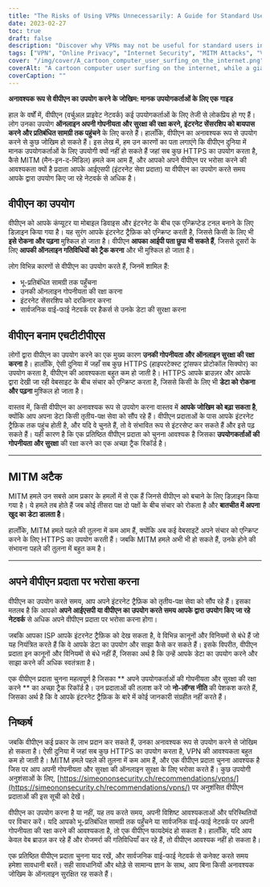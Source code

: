 ```yaml
---
title: "The Risks of Using VPNs Unnecessarily: A Guide for Standard Users"
date: 2023-02-27
toc: true
draft: false
description: "Discover why VPNs may not be useful for standard users in a world where everything uses HTTPS and how to trust your VPN provider."
tags: ["VPN", "Online Privacy", "Internet Security", "MITM Attacks", "Virtual Private Networks", "Cybersecurity", "Online Safety", "Encryption", "HTTPS", "Data Protection", "Third-party Services", "Privacy Risks", "ISP", "Geo-restricted Content", "Internet Censorship", "Public Wi-Fi", "Data Privacy", "Online Protection", "Web Security", "VPN Providers"]
cover: "/img/cover/A_cartoon_computer_user_surfing_on_the_internet.png"
coverAlt: "A cartoon computer user surfing on the internet, while a giant lock symbol appears to protect the user's privacy."
coverCaption: ""
---
```

 **अनावश्यक रूप से वीपीएन का उपयोग करने के जोखिम: मानक उपयोगकर्ताओं के लिए एक गाइड**  हाल के वर्षों में, वीपीएन (वर्चुअल प्राइवेट नेटवर्क) कई उपयोगकर्ताओं के लिए तेजी से लोकप्रिय हो गए हैं। लोग उनका उपयोग **ऑनलाइन अपनी गोपनीयता और सुरक्षा की रक्षा करने, इंटरनेट सेंसरशिप को बायपास करने और प्रतिबंधित सामग्री तक पहुंचने** के लिए करते हैं। हालाँकि, वीपीएन का अनावश्यक रूप से उपयोग करने से कुछ जोखिम हो सकते हैं। इस लेख में, हम उन कारणों का पता लगाएंगे कि वीपीएन दुनिया में मानक उपयोगकर्ताओं के लिए उपयोगी क्यों नहीं हो सकते हैं जहां सब कुछ HTTPS का उपयोग करता है, कैसे MITM (मैन-इन-द-मिडिल) हमले कम आम हैं, और आपको अपने वीपीएन पर भरोसा करने की आवश्यकता क्यों है प्रदाता आपके आईएसपी (इंटरनेट सेवा प्रदाता) या वीपीएन का उपयोग करते समय आपके द्वारा उपयोग किए जा रहे नेटवर्क से अधिक है।  ## वीपीएन का उपयोग  वीपीएन को आपके कंप्यूटर या मोबाइल डिवाइस और इंटरनेट के बीच एक एन्क्रिप्टेड टनल बनाने के लिए डिज़ाइन किया गया है। यह सुरंग आपके इंटरनेट ट्रैफ़िक को एन्क्रिप्ट करती है, जिससे किसी के लिए भी **इसे रोकना और पढ़ना** मुश्किल हो जाता है। वीपीएन **आपका आईपी पता छुपा भी सकते हैं**, जिससे दूसरों के लिए **आपकी ऑनलाइन गतिविधियों को ट्रैक करना** और भी मुश्किल हो जाता है।  लोग विभिन्न कारणों से वीपीएन का उपयोग करते हैं, जिनमें शामिल हैं:  - भू-प्रतिबंधित सामग्री तक पहुँचना - उनकी ऑनलाइन गोपनीयता की रक्षा करना - इंटरनेट सेंसरशिप को दरकिनार करना - सार्वजनिक वाई-फाई नेटवर्क पर हैकर्स से उनके डेटा की सुरक्षा करना  ## वीपीएन बनाम एचटीटीपीएस  लोगों द्वारा वीपीएन का उपयोग करने का एक मुख्य कारण **उनकी गोपनीयता और ऑनलाइन सुरक्षा की रक्षा करना** है। हालाँकि, ऐसी दुनिया में जहाँ सब कुछ HTTPS (हाइपरटेक्स्ट ट्रांसफर प्रोटोकॉल सिक्योर) का उपयोग करता है, वीपीएन की आवश्यकता बहुत कम हो जाती है। HTTPS आपके ब्राउज़र और आपके द्वारा देखी जा रही वेबसाइट के बीच संचार को एन्क्रिप्ट करता है, जिससे किसी के लिए भी **डेटा को रोकना और पढ़ना** मुश्किल हो जाता है।  वास्तव में, किसी वीपीएन का अनावश्यक रूप से उपयोग करना वास्तव में **आपके जोखिम को बढ़ा सकता है**, क्योंकि आप अपना डेटा किसी तृतीय-पक्ष सेवा को सौंप रहे हैं। वीपीएन प्रदाताओं के पास आपके इंटरनेट ट्रैफ़िक तक पहुंच होती है, और यदि वे चुनते हैं, तो वे संभावित रूप से इंटरसेप्ट कर सकते हैं और इसे पढ़ सकते हैं। यही कारण है कि एक प्रतिष्ठित वीपीएन प्रदाता को चुनना आवश्यक है जिसका **उपयोगकर्ताओं की गोपनीयता और सुरक्षा** की रक्षा करने का एक अच्छा ट्रैक रिकॉर्ड है।  ______  ## MITM अटैक  MITM हमले उन सबसे आम प्रकार के हमलों में से एक हैं जिनसे वीपीएन को बचाने के लिए डिज़ाइन किया गया है। ये हमले तब होते हैं जब कोई तीसरा पक्ष दो पक्षों के बीच संचार को रोकता है और **बातचीत में अपना खुद का डेटा डालता है**।  हालाँकि, MITM हमले पहले की तुलना में कम आम हैं, क्योंकि अब कई वेबसाइटें अपने संचार को एन्क्रिप्ट करने के लिए HTTPS का उपयोग करती हैं। जबकि MITM हमले अभी भी हो सकते हैं, उनके होने की संभावना पहले की तुलना में बहुत कम है।  ______  ## अपने वीपीएन प्रदाता पर भरोसा करना  वीपीएन का उपयोग करते समय, आप अपने इंटरनेट ट्रैफ़िक को तृतीय-पक्ष सेवा को सौंप रहे हैं। इसका मतलब है कि आपको **अपने आईएसपी या वीपीएन का उपयोग करते समय आपके द्वारा उपयोग किए जा रहे नेटवर्क** से अधिक अपने वीपीएन प्रदाता पर भरोसा करना होगा।  जबकि आपका ISP आपके इंटरनेट ट्रैफ़िक को देख सकता है, वे विभिन्न कानूनों और विनियमों से बंधे हैं जो यह नियंत्रित करते हैं कि वे आपके डेटा का उपयोग और साझा कैसे कर सकते हैं। इसके विपरीत, वीपीएन प्रदाता इन कानूनों और विनियमों से बंधे नहीं हैं, जिसका अर्थ है कि उन्हें आपके डेटा का उपयोग करने और साझा करने की अधिक स्वतंत्रता है।  एक वीपीएन प्रदाता चुनना महत्वपूर्ण है जिसका ** अपने उपयोगकर्ताओं की गोपनीयता और सुरक्षा की रक्षा करने ** का अच्छा ट्रैक रिकॉर्ड है। उन प्रदाताओं की तलाश करें जो **नो-लॉग्स नीति** की पेशकश करते हैं, जिसका अर्थ है कि वे आपके इंटरनेट ट्रैफ़िक के बारे में कोई जानकारी संग्रहीत नहीं करते हैं।  ## निष्कर्ष  जबकि वीपीएन कई प्रकार के लाभ प्रदान कर सकते हैं, उनका अनावश्यक रूप से उपयोग करने से जोखिम हो सकता है। ऐसी दुनिया में जहां सब कुछ HTTPS का उपयोग करता है, VPN की आवश्यकता बहुत कम हो जाती है। MITM हमले पहले की तुलना में कम आम हैं, और एक वीपीएन प्रदाता चुनना आवश्यक है जिस पर आप अपनी गोपनीयता और सुरक्षा की ऑनलाइन सुरक्षा के लिए भरोसा करते हैं। कुछ उपयोगी अनुशंसाओं के लिए, [https://simeononsecurity.ch/recommendations/vpns/](https://simeononsecurity.ch/recommendations/vpns/) पर अनुशंसित वीपीएन प्रदाताओं की इस सूची को देखें।  वीपीएन का उपयोग करना है या नहीं, यह तय करते समय, अपनी विशिष्ट आवश्यकताओं और परिस्थितियों पर विचार करें। यदि आपको भू-प्रतिबंधित सामग्री तक पहुँचने या सार्वजनिक वाई-फाई नेटवर्क पर अपनी गोपनीयता की रक्षा करने की आवश्यकता है, तो एक वीपीएन फायदेमंद हो सकता है। हालाँकि, यदि आप केवल वेब ब्राउज़ कर रहे हैं और रोजमर्रा की गतिविधियाँ कर रहे हैं, तो वीपीएन आवश्यक नहीं हो सकता है।  एक प्रतिष्ठित वीपीएन प्रदाता चुनना याद रखें, और सार्वजनिक वाई-फाई नेटवर्क से कनेक्ट करते समय हमेशा सावधानी बरतें। सही सावधानियों और थोड़े से सामान्य ज्ञान के साथ, आप बिना किसी अनावश्यक जोखिम के ऑनलाइन सुरक्षित रह सकते हैं।